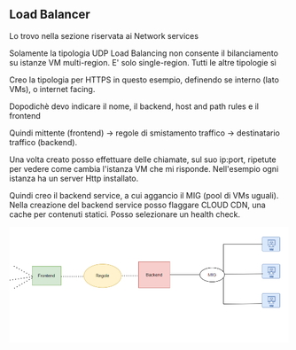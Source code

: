 ## Load Balancer

Lo trovo nella sezione riservata ai Network services

Solamente la tipologia UDP Load Balancing non consente il bilanciamento su istanze VM multi-region. E' solo single-region. Tutti le altre tipologie sì

Creo la tipologia per HTTPS in questo esempio, definendo se interno (lato VMs), o internet facing.

Dopodichè devo indicare il nome, il backend, host and path rules e il frontend

Quindi mittente (frontend) -> regole di smistamento traffico -> destinatario traffico (backend). 

Una volta creato posso effettuare delle chiamate, sul suo ip:port, ripetute per vedere come cambia l'istanza VM che mi risponde. Nell'esempio ogni istanza ha un server Http installato.

Quindi creo il backend service, a cui aggancio il MIG (pool di VMs uguali). Nella creazione del backend service posso flaggare CLOUD CDN, una cache per contenuti statici. Posso selezionare un health check.

![Alt text](../Images/load_balancer.png)